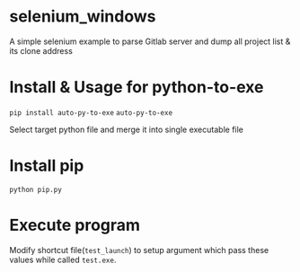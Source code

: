 # selenium_windows
A simple selenium example to parse Gitlab server and dump all project list &amp; its clone address


# Install & Usage for python-to-exe
`pip install auto-py-to-exe`
`auto-py-to-exe`

Select target python file and merge it into single executable file

# Install pip
`python pip.py`

# Execute program
Modify shortcut file(`test_launch`) to setup argument which pass these values while called `test.exe`.
